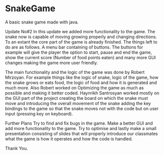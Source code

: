 # SnakeGame
 A basic snake game made with java.


 Update No#2 
In this update we added more functionality to the game. The snake now is capable of moving growing properly and changing directions. To an extant the core part of the game is already finished. The things left to do are as follows. A menu bar containing of buttons. The buttons for example will give the player the option to start, pause and end the game, show the current score (Number of food points eaten) and many more GUI changes making the game more user friendly.

The main functionality and the logic of the game was done by Robert Mirzoyan. For example things like the logic of snake, logic of the game, how the snake grows or eats food, the logic of food and how it is generated and much more. Also Robert worked on Optimizing the game as much as possible and making it better coded. Haynrikh Santrosyan worked mostly on the GUI part of the project creating the board on which the snake must move and introducing the overall movement of the snake adding the key bindings to the game so that the snake moves not with the code but on user input (pressing key on keyboard).


Further Plans
Try to find and fix bugs in the game. Make a better GUI and add more functionality to the game. Try to optimise and lastly make a small presentation consisting of slides that will properly introduce our classmates what the game is how it operates and how the code is handled.

Thank You.
